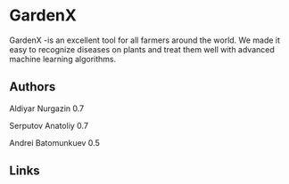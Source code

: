 # GardenX

GardenX -is an excellent tool for all farmers around the world. We made it easy to recognize diseases on plants and treat them well with advanced machine learning algorithms.

## Authors

Aldiyar Nurgazin 0.7

Serputov Anatoliy 0.7

Andrei Batomunkuev 0.5

## Links
